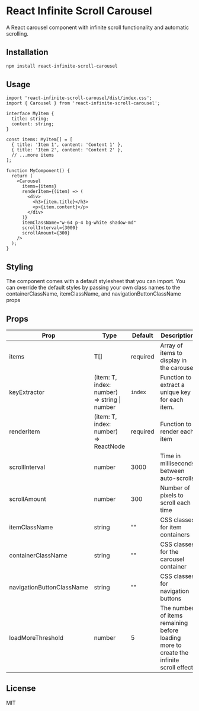 # React Infinite Scroll Carousel

A React carousel component with infinite scroll functionality and automatic scrolling.

## Installation
 
```bash
npm install react-infinite-scroll-carousel
```

## Usage

```tsx
import 'react-infinite-scroll-carousel/dist/index.css';
import { Carousel } from 'react-infinite-scroll-carousel';

interface MyItem {
  title: string;
  content: string;
}

const items: MyItem[] = [
  { title: 'Item 1', content: 'Content 1' },
  { title: 'Item 2', content: 'Content 2' },
  // ...more items
];

function MyComponent() {
  return (
    <Carousel
      items={items}
      renderItem={(item) => (
        <div>
          <h3>{item.title}</h3>
          <p>{item.content}</p>
        </div>
      )}
      itemClassName="w-64 p-4 bg-white shadow-md"
      scrollInterval={3000}
      scrollAmount={300}
    />
  );
}
```

## Styling

The component comes with a default stylesheet that you can import. You can override the default styles by passing your own class names to the containerClassName, itemClassName, and navigationButtonClassName props


## Props

| Prop | Type | Default | Description |
|------|------|---------|-------------|
| items | T[] | required | Array of items to display in the carousel |
| keyExtractor | (item: T, index: number) => string \| number | `index` | Function to extract a unique key for each item. |
| renderItem | (item: T, index: number) => ReactNode | required | Function to render each item |
| scrollInterval | number | 3000 | Time in milliseconds between auto-scrolls |
| scrollAmount | number | 300 | Number of pixels to scroll each time |
| itemClassName | string | "" | CSS classes for item containers |
| containerClassName | string | "" | CSS classes for the carousel container |
| navigationButtonClassName | string | "" | CSS classes for navigation buttons |
| loadMoreThreshold | number | 5 | The number of items remaining before loading more to create the infinite scroll effect. |

## License

MIT